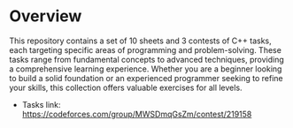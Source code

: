 # Overview
This repository contains a set of 10 sheets and 3 contests of C++ tasks, each targeting specific areas of programming and problem-solving. These tasks range from fundamental concepts to advanced techniques, providing a comprehensive learning experience. Whether you are a beginner looking to build a solid foundation or an experienced programmer seeking to refine your skills, this collection offers valuable exercises for all levels.

* Tasks link: https://codeforces.com/group/MWSDmqGsZm/contest/219158